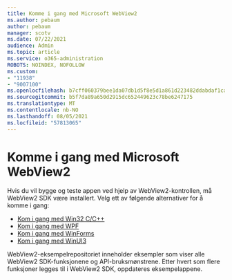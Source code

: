 ```yaml
---
title: Komme i gang med Microsoft WebView2
ms.author: pebaum
author: pebaum
manager: scotv
ms.date: 07/22/2021
audience: Admin
ms.topic: article
ms.service: o365-administration
ROBOTS: NOINDEX, NOFOLLOW
ms.custom:
- "11938"
- "9007100"
ms.openlocfilehash: b7cff060379bee1da07db1d5f8e5d1a861d223482ddabdaf1ca086d1a9be67f4
ms.sourcegitcommit: b5f7da89a650d2915dc652449623c78be6247175
ms.translationtype: MT
ms.contentlocale: nb-NO
ms.lasthandoff: 08/05/2021
ms.locfileid: "57813065"
---
```

# <a name="get-started-with-microsoft-webview2"></a>Komme i gang med Microsoft WebView2

Hvis du vil bygge og teste appen ved hjelp av WebView2-kontrollen, må WebView2 SDK være installert. Velg ett av følgende alternativer for å komme i gang:

- [Kom i gang med Win32 C/C++](/microsoft-edge/webview2/get-started/win32)
- [Kom i gang med WPF](/microsoft-edge/webview2/get-started/wpf)
- [Kom i gang med WinForms](/microsoft-edge/webview2/get-started/winforms)
- [Kom i gang med WinUI3](/microsoft-edge/webview2/get-started/winui)

WebView2-eksempelrepositoriet inneholder eksempler som viser alle WebView2 SDK-funksjonene og API-bruksmønstrene. Etter hvert som flere funksjoner legges til i WebView2 SDK, oppdateres eksempelappene.

